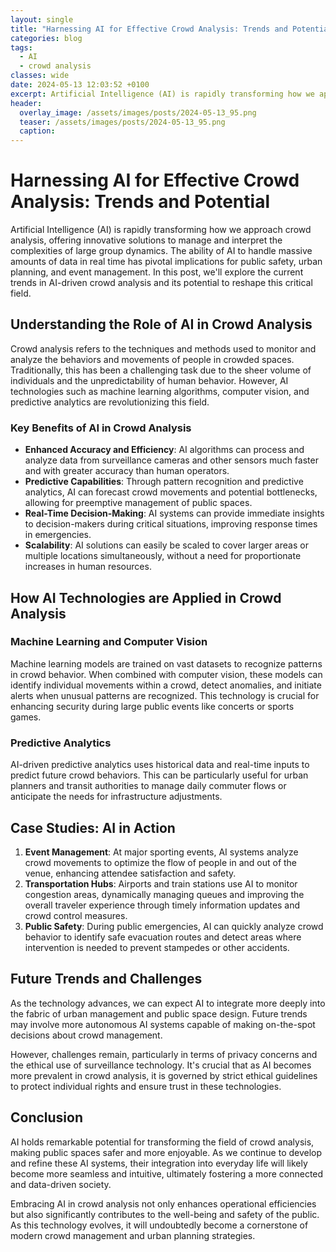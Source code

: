 ```yaml
---
layout: single
title: "Harnessing AI for Effective Crowd Analysis: Trends and Potential"
categories: blog
tags:
  - AI
  - crowd analysis
classes: wide
date: 2024-05-13 12:03:52 +0100
excerpt: Artificial Intelligence (AI) is rapidly transforming how we approach crowd analysis, offering innovative solutions to manage and interpret the complexities of large group dynamics.
header:
  overlay_image: /assets/images/posts/2024-05-13_95.png
  teaser: /assets/images/posts/2024-05-13_95.png
  caption: 
---
```

  
# Harnessing AI for Effective Crowd Analysis: Trends and Potential

Artificial Intelligence (AI) is rapidly transforming how we approach crowd analysis, offering innovative solutions to manage and interpret the complexities of large group dynamics. The ability of AI to handle massive amounts of data in real time has pivotal implications for public safety, urban planning, and event management. In this post, we'll explore the current trends in AI-driven crowd analysis and its potential to reshape this critical field.

## Understanding the Role of AI in Crowd Analysis

Crowd analysis refers to the techniques and methods used to monitor and analyze the behaviors and movements of people in crowded spaces. Traditionally, this has been a challenging task due to the sheer volume of individuals and the unpredictability of human behavior. However, AI technologies such as machine learning algorithms, computer vision, and predictive analytics are revolutionizing this field.

### Key Benefits of AI in Crowd Analysis

- **Enhanced Accuracy and Efficiency**: AI algorithms can process and analyze data from surveillance cameras and other sensors much faster and with greater accuracy than human operators.
- **Predictive Capabilities**: Through pattern recognition and predictive analytics, AI can forecast crowd movements and potential bottlenecks, allowing for preemptive management of public spaces.
- **Real-Time Decision-Making**: AI systems can provide immediate insights to decision-makers during critical situations, improving response times in emergencies.
- **Scalability**: AI solutions can easily be scaled to cover larger areas or multiple locations simultaneously, without a need for proportionate increases in human resources.

## How AI Technologies are Applied in Crowd Analysis

### Machine Learning and Computer Vision

Machine learning models are trained on vast datasets to recognize patterns in crowd behavior. When combined with computer vision, these models can identify individual movements within a crowd, detect anomalies, and initiate alerts when unusual patterns are recognized. This technology is crucial for enhancing security during large public events like concerts or sports games.

### Predictive Analytics

AI-driven predictive analytics uses historical data and real-time inputs to predict future crowd behaviors. This can be particularly useful for urban planners and transit authorities to manage daily commuter flows or anticipate the needs for infrastructure adjustments.

## Case Studies: AI in Action

1. **Event Management**: At major sporting events, AI systems analyze crowd movements to optimize the flow of people in and out of the venue, enhancing attendee satisfaction and safety.
2. **Transportation Hubs**: Airports and train stations use AI to monitor congestion areas, dynamically managing queues and improving the overall traveler experience through timely information updates and crowd control measures.
3. **Public Safety**: During public emergencies, AI can quickly analyze crowd behavior to identify safe evacuation routes and detect areas where intervention is needed to prevent stampedes or other accidents.

## Future Trends and Challenges

As the technology advances, we can expect AI to integrate more deeply into the fabric of urban management and public space design. Future trends may involve more autonomous AI systems capable of making on-the-spot decisions about crowd management.

However, challenges remain, particularly in terms of privacy concerns and the ethical use of surveillance technology. It's crucial that as AI becomes more prevalent in crowd analysis, it is governed by strict ethical guidelines to protect individual rights and ensure trust in these technologies.

## Conclusion

AI holds remarkable potential for transforming the field of crowd analysis, making public spaces safer and more enjoyable. As we continue to develop and refine these AI systems, their integration into everyday life will likely become more seamless and intuitive, ultimately fostering a more connected and data-driven society.

Embracing AI in crowd analysis not only enhances operational efficiencies but also significantly contributes to the well-being and safety of the public. As this technology evolves, it will undoubtedly become a cornerstone of modern crowd management and urban planning strategies.